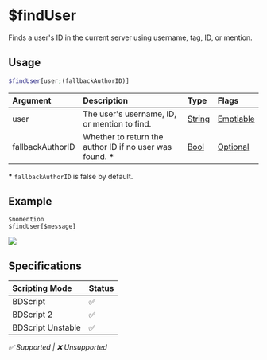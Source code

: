 # $findUser
Finds a user's ID in the current server using username, tag, ID, or mention.

## Usage
```php
$findUser[user;(fallbackAuthorID)]
```

| Argument | Description | Type | Flags |
| :---- | :---- | :---- | :---- |
| user | The user's username, ID, or mention to find. | [String](/src/resources/arguments/types.md#string) | [Emptiable](/src/resources/arguments/flags.md#emptiable)
| fallbackAuthorID | Whether to return the author ID if no user was found. **\*** | [Bool](/src/resources/arguments/types.md#bool) | [Optional](/src/resources/arguments/flags.md#optional)

**\*** `fallbackAuthorID` is false by default.

## Example
```
$nomention
$findUser[$message]
```
![](https://user-images.githubusercontent.com/69215413/125977542-dbb250bd-d91d-4fdd-85d7-26b511a7efa8.png)

## Specifications
| Scripting Mode | Status
| :---- | :---- |
| BDScript | ✅ |
| BDScript 2 | ✅ |
| BDScript Unstable | ✅ |

*✅ Supported | ❌ Unsupported*
